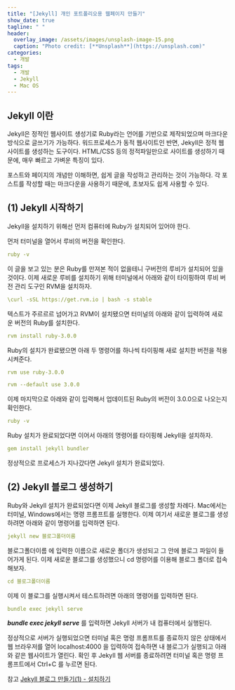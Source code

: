 ```yaml
---
title: "[Jekyll] 개인 포트폴리오용 웹페이지 만들기"
show_date: true
tagline: " "
header:
  overlay_image: /assets/images/unsplash-image-15.png
  caption: "Photo credit: [**Unsplash**](https://unsplash.com)"
categories:
  - 개발
tags:
  - 개발
  - Jekyll
  - Mac OS
---
```


## Jekyll 이란 

Jekyll은 정적인 웹사이트 생성기로 Ruby라는 언어를 기반으로 제작되었으며 마크다운 방식으로 글쓰기가 가능하다. 
워드프로세스가 동적 웹사이트인 반면, Jekyll은 정적 웹사이트를 생성하는 도구이다.
HTML/CSS 등의 정적파일만으로 사이트를 생성하기 때문에, 매우 빠르고 가벼운 특징이 있다.

포스트와 페이지의 개념만 이해하면, 쉽게 글을 작성하고 관리하는 것이 가능하다.
각 포스트를 작성할 때는 마크다운을 사용하기 때문에, 초보자도 쉽게 사용할 수 있다.

## (1) Jekyll 시작하기

Jekyll을 설치하기 위해선 먼저 컴퓨터에 Ruby가 설치되어 있어야 한다. 

먼저 터미널을 열어서 루비의 버전을 확인한다. 

```yaml
ruby -v
```

이 글을 보고 있는 분은 Ruby를 만져본 적이 없을테니 구버전의 루비가 설치되어 있을 것이다. 이제 새로운 루비를 설치하기 위해 터미널에서 아래와 같이 타이핑하여 루비 버전 관리 도구인 RVM을 설치하자.

```yaml
\curl -sSL https://get.rvm.io | bash -s stable
```

텍스트가 주르르르 넘어가고 RVM이 설치됐으면 터미널의 아래와 같이 입력하여 새로운 버전의 Ruby를 설치한다.

```yaml
rvm install ruby-3.0.0
```

Ruby의 설치가 완료됐으면 아래 두 명령어를 하나씩 타이핑해 새로 설치한 버전을 적용시켜준다.

```yaml
rvm use ruby-3.0.0
```

```yaml
rvm --default use 3.0.0
```

이제 마지막으로 아래와 같이 입력해서 업데이트된 Ruby의 버전이 3.0.0으로 나오는지 확인한다.

```yaml
ruby -v
```

Ruby 설치가 완료되었다면 이어서 아래의 명령어를 타이핑해 Jekyll을 설치하자.

```yaml
gem install jekyll bundler
```

정상적으로 프로세스가 지나갔다면 Jekyll 설치가 완료되었다.

## (2) Jekyll 블로그 생성하기

Ruby와 Jekyll 설치가 완료되었다면 이제 Jekyll 블로그를 생성할 차례다. Mac에서는 터미널, Windows에서는 명령 프롬프트를 실행한다. 이제 여기서 새로운 블로그를 생성하려면 아래와 같이 명령어를 입력하면 된다.

```yaml
jekyll new 블로그폴더이름
```

블로그폴더이름 에 입력한 이름으로 새로운 폴더가 생성되고 그 안에 블로그 파일이 들어가게 된다. 이제 새로운 블로그를 생성했으니 cd 명령어를 이용해 블로그 폴더로 접속해보자.

```yaml
cd 블로그폴더이름
```

이제 이 블로그를 실행시켜서 테스트하려면 아래의 명령어를 입력하면 된다.

```yaml
bundle exec jekyll serve 
```

***bundle exec jekyll serve*** 를 입력하면 Jekyll 서버가 내 컴퓨터에서 실행된다.

정상적으로 서버가 실행되었으면 터미널 혹은 명령 프롬프트를 종료하지 않은 상태에서 웹 브라우저를 열어 localhost:4000 을 입력하여 접속하면 내 블로그가 실행되고 아래와 같은 웹사이트가 열린다.
확인 후 Jekyll 웹 서버를 종료하려면 터미널 혹은 명령 프롬프트에서 Ctrl+C 를 누르면 된다.

참고 [Jekyll 블로그 만들기(1) - 설치하기](https://ogaeng.com/jekyll-blog-install/)




